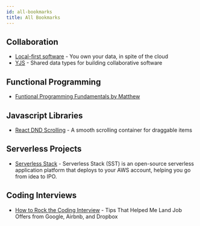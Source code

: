 ```yaml
---
id: all-bookmarks
title: All Bookmarks
---
```



## Collaboration
- [Local-first software](https://www.inkandswitch.com/local-first) - You own your data, in spite of the cloud
- [YJS](https://github.com/yjs/yjs) - Shared data types for building collaborative software

## Functional Programming
- [Funtional Programming Fundamentals by Matthew](https://www.matthewgerstman.com/tech/functional-programming-fundamentals/)

## Javascript Libraries
- [React DND Scrolling](https://github.com/TechStark/react-dnd-scrolling) - A smooth scrolling container for draggable items

## Serverless Projects
- [Serverless Stack](https://serverless-stack.com/) - Serverless Stack (SST) is an open-source serverless application platform that deploys to your AWS account, helping you go from idea to IPO.

## Coding Interviews 
- [How to Rock the Coding Interview](https://www.freecodecamp.org/news/coding-interviews-for-dummies-5e048933b82b/) - Tips That Helped Me Land Job Offers from Google, Airbnb, and Dropbox